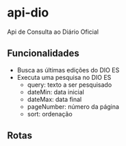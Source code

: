 # api-dio
Api de Consulta ao Diário Oficial

## Funcionalidades

- Busca as últimas edições do DIO ES
- Executa uma pesquisa no DIO ES
  - query: texto a ser pesquisado
  - dateMin: data inicial
  - dateMax: data final
  - pageNumber: número da página
  - sort: ordenação
  
 ## Rotas
